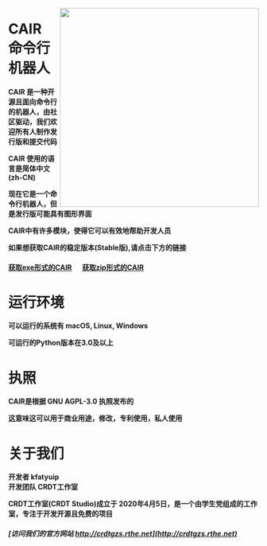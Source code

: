 <p><img src="https://crdtgzs.coding.net/p/file/d/cair/git/raw/master/klogo" width="400" align="right"></p>

# CAIR 命令行机器人

__CAIR 是一种开源且面向命令行的机器人，由社区驱动，我们欢迎所有人制作发行版和提交代码__   

__CAIR 使用的语言是简体中文(zh-CN)__  

__现在它是一个命令行机器人，但是发行版可能具有图形界面__  

__CAIR中有许多模块，使得它可以有效地帮助开发人员__  

__如果想获取CAIR的稳定版本(Stable版),请点击下方的链接__  

#### [获取exe形式的CAIR](https://crdtgzs.coding.net/p/file/d/cair/git/raw/master/cair.exe) &emsp; [获取zip形式的CAIR](https://crdtgzs.coding.net/p/file/d/cair/git/raw/master/cair.zip)

# 运行环境

__可以运行的系统有 macOS, Linux, Windows__  

__可运行的Python版本在3.0及以上__  

# 执照  

__CAIR是根据 GNU AGPL-3.0 执照发布的__  

__这意味这可以用于商业用途，修改，专利使用，私人使用__  

# 关于我们

__开发者 kfatyuip__  
__开发团队 CRDT工作室__

__CRDT工作室(CRDT Studio)成立于 2020年4月5日，是一个由学生党组成的工作室，专注于开发开源且免费的项目__  
##### [访问我们的官方网站 http://crdtgzs.rthe.net](http://crdtgzs.rthe.net)  
